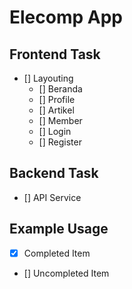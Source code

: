 # Elecomp App

## Frontend Task

- [] Layouting
  - [] Beranda
  - [] Profile
  - [] Artikel
  - [] Member
  - [] Login
  - [] Register

## Backend Task

- [] API Service

## Example Usage

- [x] Completed Item
- [] Uncompleted Item
